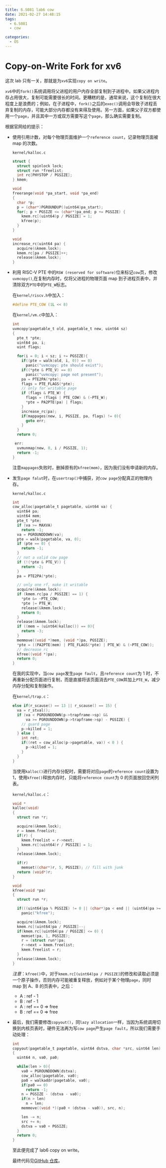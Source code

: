 ```yaml
---
title: 6.S081 lab6 cow
date: 2021-02-27 14:48:15
tags:
  - 6.S081
  - cow

categories:
  - OS
---
```


# Copy-on-Write Fork for xv6

这次 lab 只有一关，那就是为`xv6`实现`copy on write`。

`xv6`中的`fork()`系统调用将父进程的用户内存全部复制到子进程中。如果父进程内存占用很大，复制可能需要很长的时间。更糟糕的是，通常来说，这个复制在很大程度上是浪费的；例如，在子进程中，`fork()`之后的`exec()`调用会导致子进程丢弃复制的内存，可能大部分内存都没有来得及使用。另一方面，如果父子双方都使用一个`page`，并且其中一方或双方需要写这个`page`，那么确实需要复制。

<!-- more -->

根据官网给的提示：

- 使用引用计数，对每个物理页面维护一个`reference count`，记录物理页面被 map 的次数。

  `kernel/kalloc.c`

  ```c
  struct {
    struct spinlock lock;
    struct run *freelist;
    int rc[PHYSTOP / PGSIZE];
  } kmem;

  void
  freerange(void *pa_start, void *pa_end)
  {
    char *p;
    p = (char*)PGROUNDUP((uint64)pa_start);
    for(; p + PGSIZE <= (char*)pa_end; p += PGSIZE) {
      kmem.rc[(uint64)p / PGSIZE] = 1;
      kfree(p);
    }
  }

  void
  increase_rc(uint64 pa) {
    acquire(&kmem.lock);
    kmem.rc[pa / PGSIZE]++;
    release(&kmem.lock);
  }
  ```

- 利用 RISC-V PTE 中的`RSW (reserved for software)`位来标记`cow`页，修改`uvmcopy()`,在复制内存时，仅将父进程的物理页面 map 到子进程页表中，并清除双方`PTE`中的`PTE_W`标志。

  在`kernel/riscv.h`中加入：

  ```c
  #define PTE_COW (1L << 8)
  ```

  在`kernel/vm.c`中加入：

  ```c
  int
  uvmcopy(pagetable_t old, pagetable_t new, uint64 sz)
  {
    pte_t *pte;
    uint64 pa, i;
    uint flags;

    for(i = 0; i < sz; i += PGSIZE){
      if((pte = walk(old, i, 0)) == 0)
        panic("uvmcopy: pte should exist");
      if((*pte & PTE_V) == 0)
        panic("uvmcopy: page not present");
      pa = PTE2PA(*pte);
      flags = PTE_FLAGS(*pte);
      // only for writable page
      if (flags & PTE_W) {
        flags = (flags | PTE_COW) & (~PTE_W);
        *pte = PA2PTE(pa) | flags;
      }
      increase_rc(pa);
      if(mappages(new, i, PGSIZE, pa, flags) != 0){
        goto err;
      }
    }
    return 0;

   err:
    uvmunmap(new, 0, i / PGSIZE, 1);
    return -1;
  }
  ```

  注意`mappages`失败时，删掉原有的`kfree(mem)`，因为我们没有申请新的内存。

- 发生`page falut`时，在`usertrap()`中捕获，对`cow page`分配真正的物理内存。

  `kernel/kalloc.c`

  ```c
  int
  cow_alloc(pagetable_t pagetable, uint64 va) {
    uint64 pa;
    uint64 mem;
    pte_t *pte;
    if (va >= MAXVA)
      return -1;
    va = PGROUNDDOWN(va);
    pte = walk(pagetable, va, 0);
    if (pte == 0) {
      return -1;
    }
    // not a valid cow page
    if (!(*pte & PTE_V)) {
      return -2;
    }
    pa = PTE2PA(*pte);

    // only one rf, make it writable
    acquire(&kmem.lock);
    if (kmem.rc[pa / PGSIZE] == 1) {
      *pte &= ~PTE_COW;
      *pte |= PTE_W;
      release(&kmem.lock);
      return 0;
    }
    release(&kmem.lock);
    if ((mem = (uint64)kalloc()) == 0){
      return -3;
    }
    memmove((void *)mem, (void *)pa, PGSIZE);
    *pte = ((PA2PTE(mem) | PTE_FLAGS(*pte) | PTE_W) & (~PTE_COW));
    // decrease rc
    kfree((void *)pa);
    return 0;
  }
  ```

  在我的实现中，当`cow page`发生`page fault`，且`reference count`为 1 时，不再重新分配页面进行复制，而是直接将该页面消去`PTE_COW`并加上`PTE_W`，减少内存分配和复制操作。

  在`kernel/trap.c`：

  ```c
  else if(r_scause() == 13 || r_scause() == 15) {
    va = r_stval();
    if (va < PGROUNDDOWN(p->trapframe->sp) &&
        va >= PGROUNDDOWN(p->trapframe->sp) - PGSIZE) {
      // guard page
      p->killed = 1;
    } else {
      int ret;
      if((ret = cow_alloc(p->pagetable, va)) < 0 ) {
        p->killed = 1;
      }
    }
  }
  ```

  当使用`kalloc()`进行内存分配时，需要将对应`page`的`reference count`设置为 1，使用`kfree()`释放内存时，只能将`reference count`为 0 的页面放回空闲列表。

  `kernel/kalloc.c`：

  ```c
  void *
  kalloc(void)
  {
    struct run *r;

    acquire(&kmem.lock);
    r = kmem.freelist;
    if(r) {
      kmem.freelist = r->next;
      kmem.rc[(uint64)r / PGSIZE] = 1;
    }
    release(&kmem.lock);

    if(r)
      memset((char*)r, 5, PGSIZE); // fill with junk
    return (void*)r;
  }

  void
  kfree(void *pa)
  {
    struct run *r;

    if(((uint64)pa % PGSIZE) != 0 || (char*)pa < end || (uint64)pa >= PHYSTOP)
      panic("kfree");

    acquire(&kmem.lock);
    kmem.rc[(uint64)pa / PGSIZE]--;
    if(kmem.rc[(uint64)pa / PGSIZE] <= 0) {
      memset(pa, 1, PGSIZE);
      r = (struct run*)pa;
      r->next = kmem.freelist;
      kmem.freelist = r;
    }
    release(&kmem.lock);
  }
  ```

  _注意_：`kfree()`中，对于`kmem.rc[(uint64)pa / PGSIZE]`的修改和读取必须是一个原子操作，否则内存可能被重复释放，例如对于某个物理`page`，同时 map 到 A、B 的页表中，之后：

  - A : ref - 1
  - B : ref - 1
  - A : ref == 0 => free
  - B : ref == 0 => free

- 最后，我们需要修改`copyout()`，同`lazy allocation`一样，当因为系统调用切换到内核页表时，硬件无法再为写`cow page`产生`page fault`，所以我们需要手动处理：

  ```c
  int
  copyout(pagetable_t pagetable, uint64 dstva, char *src, uint64 len)
  {
    uint64 n, va0, pa0;

    while(len > 0){
      va0 = PGROUNDDOWN(dstva);
      cow_alloc(pagetable, va0);
      pa0 = walkaddr(pagetable, va0);
      if(pa0 == 0)
        return -1;
      n = PGSIZE - (dstva - va0);
      if(n > len)
        n = len;
      memmove((void *)(pa0 + (dstva - va0)), src, n);

      len -= n;
      src += n;
      dstva = va0 + PGSIZE;
    }
    return 0;
  }
  ```

  至此便完成了 lab6 copy on write。

  最终代码见[GitHub 仓库](https://github.com/Jason210314/xv6-labs-2020/tree/cow)。
